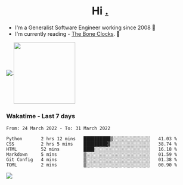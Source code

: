 <h1 align="center">Hi <a href="https://www.hackerrank.com/erasmosaraujo">.</a></h1>
 
- I'm a Generalist Software Engineer working  since 2008 🚀
- I'm currently reading - <a href="https://www.amazon.ca/Bone-Clocks-David-Mitchell/dp/0340921625">The Bone Clocks</a>. 📘
  
<p align="left">
  <a href="https://github.com/anuraghazra/github-readme-stats">
    <img
      align="center"
      src="https://github-readme-stats.vercel.app/api/top-langs/?username=erasmosoares&theme=radical&layout=compact"
    />
  </a>
  <a href="https://github.com/anuraghazra/github-readme-stats">
    <img
      align="center"
      height="165"
      src="https://github-readme-stats.vercel.app/api?username=erasmosoares&theme=radical&count_private=true&show_icons=true&custom_title=Github%20Status&hide=issues"
    />
  </a>
</p>

 ### Wakatime - Last 7 days

<!--START_SECTION:waka-->

```text
From: 24 March 2022 - To: 31 March 2022

Python       2 hrs 12 mins   ██████████▒░░░░░░░░░░░░░░   41.03 %
CSS          2 hrs 5 mins    █████████▓░░░░░░░░░░░░░░░   38.74 %
HTML         52 mins         ████░░░░░░░░░░░░░░░░░░░░░   16.18 %
Markdown     5 mins          ▒░░░░░░░░░░░░░░░░░░░░░░░░   01.59 %
Git Config   4 mins          ▒░░░░░░░░░░░░░░░░░░░░░░░░   01.38 %
TOML         2 mins          ▒░░░░░░░░░░░░░░░░░░░░░░░░   00.90 %
```

<!--END_SECTION:waka-->

![](https://komarev.com/ghpvc/?username=erasmosoares&color=brightgreen)
